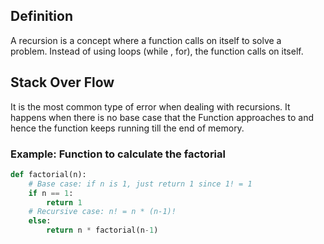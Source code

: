   
## Definition
A recursion is a concept where a function calls on itself to solve a problem. Instead of using loops (while , for), the function calls on itself. 

## Stack Over Flow
It is the most common type of error when dealing with recursions. It happens when there is no base case that the Function approaches to and hence the function keeps running till the end of memory. 
### **Example:** Function to calculate the factorial
```python
def factorial(n):
    # Base case: if n is 1, just return 1 since 1! = 1
    if n == 1:
        return 1
    # Recursive case: n! = n * (n-1)!
    else:
        return n * factorial(n-1)
```





